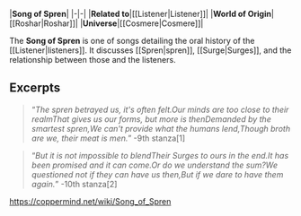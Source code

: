 |**Song of Spren**|
|-|-|
|**Related to**|[[Listener\|Listener]]|
|**World of Origin**|[[Roshar\|Roshar]]|
|**Universe**|[[Cosmere\|Cosmere]]|

The **Song of Spren** is one of songs detailing the oral history of the [[Listener\|listeners]]. It discusses [[Spren\|spren]], [[Surge\|Surges]], and the relationship between those and the listeners.

## Excerpts
>“*The spren betrayed us, it's often felt.Our minds are too close to their realmThat gives us our forms, but more is thenDemanded by the smartest spren,We can't provide what the humans lend,Though broth are we, their meat is men.*”
\-9th stanza[1]

>“*But it is not impossible to blendTheir Surges to ours in the end.It has been promised and it can come.Or do we understand the sum?We questioned not if they can have us then,But if we dare to have them again.*”
\-10th stanza[2]



https://coppermind.net/wiki/Song_of_Spren